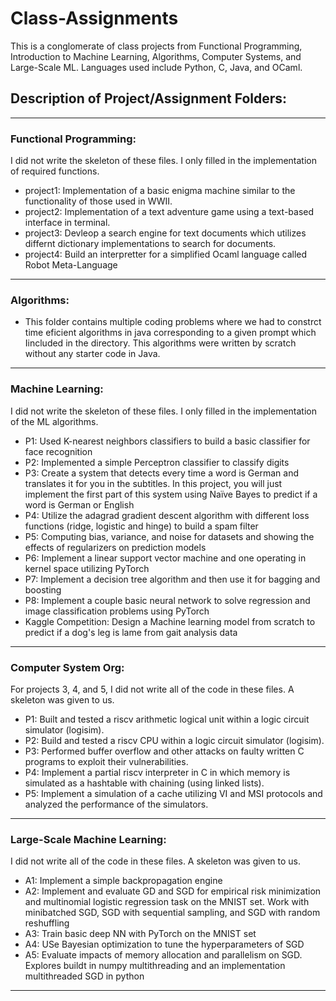 # Class-Assignments
This is a conglomerate of class projects from Functional Programming, Introduction to Machine Learning, Algorithms, Computer Systems, and Large-Scale ML.  Languages used include Python, C, Java, and OCaml.  


## Description of Project/Assignment Folders:

_________________________________________________


### Functional Programming: 

 I did not write the skeleton of these files.  I only filled in the implementation of required functions. 
  
*  project1: Implementation of a basic enigma machine similar to the functionality of those used in WWII. 
*  project2: Implementation of a text adventure game using a text-based interface in terminal.
*  project3:  Devleop a search engine for text documents which utilizes differnt dictionary implementations to search for documents.  
*  project4: Build an interpretter for a simplified Ocaml language called Robot Meta-Language
  
____________________________________________________

### Algorithms:

* This folder contains multiple coding problems where we had to constrct time eficient algorithms in java corresponding to a given prompt which Iincluded in the directory.  This algorithms were written by scratch without any starter code in Java. 

___________________________________________________

### Machine Learning:  

 I did not write the skeleton of these files.  I only filled in the implementation of the ML algorithms. 

* P1: Used K-nearest neighbors classifiers to build a basic classifier for face recognition
* P2: Implemented a simple Perceptron classifier to classify digits
* P3: Create a system that detects every time a word is German and translates it for you in the subtitles. In this project, you will just implement the first part of this system using Naïve Bayes to predict if a word is German or English
* P4: Utilize the adagrad gradient descent algorithm with different loss functions (ridge, logistic and hinge) to build a spam filter
* P5: Computing bias, variance, and noise for datasets and showing the effects of regularizers on prediction models
* P6: Implement a linear support vector machine and one operating in kernel space utilizing PyTorch
* P7: Implement a decision tree algorithm and then use it for bagging and boosting
* P8: Implement a couple basic neural network to solve regression and image classification problems using PyTorch
* Kaggle Competition: Design a Machine learning model from scratch to predict if a dog's leg is lame from gait analysis data
___________________________________________________

### Computer System Org: 

For projects 3, 4, and 5, I did not write all of the code in these files.  A skeleton was given to us.

* P1: Built and tested a riscv arithmetic logical unit within a logic circuit simulator (logisim).
* P2: Build and tested a riscv CPU within a logic circuit simulator (logisim).
* P3: Performed buffer overflow and other attacks on faulty written C programs to exploit their vulnerabilities.
* P4: Implement a partial riscv interpreter in C in which memory is simulated as a hashtable with chaining (using linked lists).
* P5: Implement a simulation of a cache utilizing VI and MSI protocols and analyzed the performance of the simulators.

______________________________________________________

### Large-Scale Machine Learning: 

I did not write all of the code in these files.  A skeleton was given to us.

* A1: Implement a simple backpropagation engine 
* A2: Implement and evaluate GD and SGD for empirical risk minimization and multinomial logistic regression task on the MNIST set.  Work with minibatched SGD, SGD with sequential sampling, and SGD with random reshuffling
* A3: Train basic deep NN with PyTorch on the MNIST set
* A4: USe Bayesian optimization to tune the hyperparameters of SGD 
* A5: Evaluate impacts of memory allocation and parallelism on SGD.  Explores buildt in numpy multithreading and an implementation multithreaded SGD in python

______________________________________________________
 
